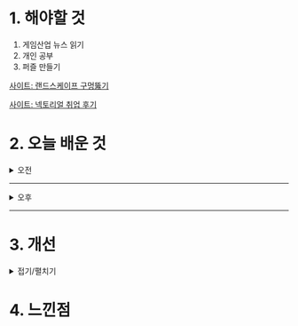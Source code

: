 
# 1. 해야할 것

1. 게임산업 뉴스 읽기 
2. 개인 공부  
3. 퍼즐 만들기

[사이트: 랜드스케이프 구멍뚫기](https://mentum.tistory.com/318)

[사이트: 넥토리얼 취업 후기](https://blog.naver.com/onlybest01/223036732171)

# 2. 오늘 배운 것

<details>
<summary>오전</summary>

## 오늘의 뉴스
### 요약
11월 4일 월요일 오늘의 게임 뉴스

■ 12일 출시 '테일즈런너RPG', 사전예약 개시
블로믹스(대표 차지훈)는 라온엔터테인먼트(대표 박재숙)와 공동 퍼블리싱하는 신작 모바일 게임 테일즈런너RPG의 오는 12월 국내 출시를 앞두고, 사전예약을 시작한다고 4일 밝혔습니다. 테일즈런너RPG는 회원수 3천6백만 명을 자랑하는 인기 IP '테일즈런너'의 세계관을 공유하는 서브컬처 수집형 RPG입니다.

■ '쓰론 앤 리버티' 글로벌, 452만 유저가 1.3억 시간 즐겼다
엔씨소프트(공동대표 김택진, 박병무)가 아마존게임즈를 통해 글로벌 서비스 중인 '쓰론 앤 리버티' 한 달 성과가 일부 공개됐습니다. '쓰론 앤 리버티' 글로벌은 유료 패키지 게임으로, 사저구매 39.99달러, 스탠다드가 42.39달러, 얼티메이트가 63달러에 판매되는데 유니크 유저 수가 452만 명인 점을 고려하면 스탠다드 기준 매출은 1억 9,193만 달러로 계산됩니다. 한화로 약 2,649억 원입니다.

■ 폭발물 제보 들어온 '호요랜드', 전수조사 후 1시간 앞당겨 진행
일산서부경찰서는 1일 오후 8시 40분쯤 호요랜드가 열리는 킨텍스 제2전시관 로비에 폭발물을 설치했다는 게시물이 있다는 신고를 접수, 경찰 특공대 및 인근 군부대 인력까지 투입해 수색에 나섰습니다. 호요버스측은 자사 게임 공식 커뮤니티를 통해 갑작스러운 상황에 놀랄 유저들에게 위로의 말을 전하는 한편, 유저들의 안전을 위협하는 허위사실 유포 및 모든 위법 행위에 경찰 및 유관 부서와 협력해 강경 대응할 것이라고 전했습니다. 

■ 승리의 여신:니케, 2주년 업데이트 후 한국과 대만 매출 1위 기록
시프트업(대표 김형태)은 자사가 개발한 '승리의 여신: 니케(이하 니케)'가 2주년 기념 대규모 업데이트를 통해 한국과 대만에서 앱스토어 매출 1위, 일본에서 2위, 그리고 북미에서 13위를 기록했다고 전했습니다. 한편, 시프트업은 출시 후 꾸준히 팬층을 확보하며 강력한 IP로 자리 잡은 '니케'뿐만 아니라, 또 다른 플랫폼에서 활약 중인 '스텔라 블레이드'를 통해 자사의 IP 라인업이 지닌 경쟁력과 확장성을 입증하고 있습니다.

■ 25년 게임예산안, "콘솔게임 지원액 127% 증가"
문화체육관광부(장관 유인촌)가 게임산업 진흥을 위한 핵심사업으로 콘솔게임 육성을 꼽은 가운데, 2025년 155억 원의 예산을 국회에 신청한 것으로 나타났다. 전년 대비 127.9% 증가한 수치입니다. 문체부 관계자는 "콘텐츠 수출을 선도하는 PC게임, 콘솔게임, 세계시장 및 기술 트렌드를 개척하는 신성장(신기술, 신시장)게임, 사회공헌 목적의 기능성게임 등 발굴 및 육성으로 글로벌 게임시장 선도하고자 한다"라고 국회에 설명했습니다.

■ 스마일게이트, ‘이프선셋’ 얼리 액세스 11월 5일 글로벌 출시
스마일게이트가 오픈월드 생존 RPG '이프선셋(개발사 폴리모프 스튜디오, 대표 조병훈)'의 얼리 액세스(Early Access) 버전을 오는 5일 스팀(Steam)에 출시한다고 1일(금) 밝혔습니다. 이용자들은 낮에는 무인도를 탐험하며 생존에 필요한 식재료와 아이템을 모으고, 밤이 되면 좀비 무리로부터 생존하기 위해 디펜스 전략을 세우는 등 다채롭게 게임을 즐길 수 있습니다.

■ 라이온하트 스튜디오, ‘지스타 2024’ BTC 부스 조감도 공개
라이온하트 스튜디오(의장 김재영)는 오는 11월 14일(목) 부산 벡스코(BEXCO)에서 개최되는 국내 최대 게임쇼 '지스타 2024'의 BTC관 부스 조감도를 공개했다고 1일 밝혔습니다. 사자의 포효와 울림을 컨셉으로 디자인한 라이온하트 스튜디오의 BTC관 전시 부스는 ▲시연존 ▲전시 체 험관 ▲포토존 ▲이벤트 무대로 구성됩니다.

■ 턴제 전략 ‘송 오브 사일런스’ 한국어판 11월 14일 출시 예정
PC 한국어판을 오는 11월 14일 정식 출시함과 동시에 PS5 버전을 함께 출시할 예정이라고 밝혔습니다. '송 오브 사일런스'는 모든 것을 집어삼키는 침묵으로부터 위협을 받는 두 개의 독특한 판타지 세계관을 배경으로 심도있는 내러티브와 특유의 아르누보 풍의 그래픽 스타일이 결합한 중세 판타지풍의 턴제 전략 게임입니다.

■ ‘2024 한중일 이스포츠 대회’ 중국 청두서 개막
'2024 한중일 이스포츠 대회(Esports Championships East Asia Chengdu 2024)'가 1일(금) 중국 청두 C8 디지털 프로덕션 센터에서 개막했습니다. 이날 개막식에는 한국e스포츠협회 김영만 회장, 문화체육관광부 관계자, 아시아e스포츠연맹(AESF) 세바스찬 라우 사무총장, 한중일3국협력사무국 이희섭 사무총장, 중국 문화여유부 관계자, 중국문화오락협회(CCEA) 공밍 비서장, 일본이스포츠연맹(JeSU) 야마지 야스유키 이사 등 주요 인사와 우리나라 국가대표 선수단이 참석하여 자리를 빛냈습니다.

■ 길티기어 스트라이브, 'TEAM OF 3' OBT 제2회 개최
아크시스템웍스는 PlayStation®4, PlayStation®5, Steam®, Xbox Series X|S, Xbox One, Windows에서 절찬 판매 중인 2.5D 대전격투 게임 「길티기어 -스트라이브-」(GUILTY GEAR™ -STRIVE-)의 신규 온라인 대전 모드 「TEAM OF 3」가 오픈 베타 테스트 제 2회를 2024년 11월 8일 (금)부터 개최한다고 발표하며, 상세 내용을 공개했습니다. 신규 온라인 대전 모드 「TEAM OF 3」의 오픈 베타 테스트 제 2회가 11월 8일 (금)부터 실시될 예정입니다.

■ VR로 다시! 메타 퀘스트 버전 '트라이앵글 스트래티지' 발매
SQUARE ENIX CO., LTD.는 Meta Quest 버전 트라이앵글 스트래티지(TRIANGLE STRATEGY)를 2024년 11 월 1일 발매했습니다. 트라이앵글 스트래티지는 지난 2022년 3월에 닌텐도 스위치 플랫폼으로 먼저 발매된 전략 rpg입니다.

■ [이슈] 사행성 도박을 라이브로? 게임 BJ도 참여한 '미션게임' 
더불어민주당 이정헌 의원(서울광진갑)은 지난 10월 24일, 국정감사에서 인터넷 스트리밍 플랫폼 'SOOP(구 아프리카TV)'에서 올초부터 수개월째 BJ, 시청자 간 수천만 원 사행성 도박을 라이브방송으로 진행한 것을 두고 강하게 비판했습니다. 그러나 올초부터 수개월 째 LoL BJ들이 시청자들과 도전미션을 매개삼아 별풍선을 판돈으로 두고 LoL의 승패 여부에 따라 별풍선과 이에 상응하는 배달의 민족 상품권을 주고 받은 사실이 적발됐습니다.

■ '몬스터헌터 와일즈', 스팀 OBT 동접자 수 46만 기록
지난 1일, 스팀을 통해 오픈 베타 테스트를 실시한 '몬스터헌터 와일즈'가 스팀 최대 동접자 수 46만 명을 기록하면서 쾌조의 출발을 알렸습니다. '몬헌 와일즈'는 현재 예약주문을 진행하고 있으며 사전 예약주문 시에는 길드나이트 시리즈, 희망의 호석을 특전으로 제공하며, PlayStation Store를 통해 등록한 유저에게는 몬헌 와일즈 디지털 미니 아트북을 추가로 증정합니다. '몬헌 와일즈'는 2025년 2월 28일 정식 출시 예정입니다.

■ 마벨러스 완전 신작, '파마기아' 11월 1일 발매
세가퍼블리싱코리아(대표 사이토 고)는 주식회사 마벨러스가 개발한 완전 신작 액션 게임 『파마기아 (FARMAGIA)』에서 반역과 유대의 이야기를 수놓는 다양한 캐릭터의 소개 PV가 공개되었다고 전했습니다. 이번에 공개된 PV에서는 마시마 히로가 그린 개성 풍부한 캐릭터들 중에서도 주인공인 텐과 그 일행들을 소개합니다.

■ 세가, 용과 같이8 외전 '퍼스트 서머 우이카' 인터뷰 영상 공개
세가퍼블리싱코리아(대표 사이토 고)는 2025년 2월 21일(금) 발매 예정인 PlayStation®5, PlayStation®4, Xbox Series X|S, Xbox One, Windows, PC(Steam)용 소프트웨어 『용과 같이8 외전 Pirates in Hawaii(이하, 『용과 같이8 외전』)에서 기억을 잃고 외딴섬의 해변에 떠밀려 온 마지마 고로를 구해준 섬의 소년, '노아 리치' 역을 맡은 퍼스트 서머 우이카(First Summer Uika)의 인터뷰 영상을 YouTube에서 공개했다고 밝혔습니다. 인터뷰에서는 『용과 같이8 외전』에 출연이 결정된 당시의 소감과 과거에 출연한 『용과 같이7 외전 이름을 지운 자』에서 아카메 역을 맡았을 때와 다른 점, 자신이 연기한 좁은 섬에서 나가고 싶어 하는 소년 노아에 대한 생각 등을 이야기합니다.

■ 박물관 경영 시뮬 '투 포인트 뮤지엄' 신규 트레일러 공개
'세가퍼블리싱코리아(대표 사이토 고)는 Two Point Studios가 제작하는 PlayStation®5/Xbox Series X|S/Steam용 소프트웨어 『투 포인트 뮤지엄』과 관련해, 할로윈에 맞춰 혼령이 등장하는 최신 트레일러를 공개했다고 밝혔습니다. 본 트레일러는 'Two Point' 시리즈에서도 자주 등장한 혼령을 전시할 수 있는 구역을 소개하고 있습니다.

■ '드래곤 퀘스트 III HD-2D Remake' 파이널 트레일러 공개
SQUARE ENIX CO., LTD.는11월 1일(금) '드래곤 퀘스트 III HD-2D Remake'의 파이널 트레일러를 공개했습니다. '드래곤 퀘스트 III HD-2D Remake'는 수많은 게임 팬에게 사랑받는 불후의 명작 『드래곤 퀘스트 III 전설의 시작』을 새로운 그래픽으로 다시 작업한 신작입니다.       

■ '해리 포터 퀴디치 챔피언 피지컬 디럭스 버전' 예약 판매 개시
Games가 Portkey Games 레이블로 퍼블리싱하는 해리 포터 퀴디치 챔피언 피지컬 디럭스 버전 (Ps5 및 닌텐도 스위치)의 예약 판매를 2024년 11월 1일 오후 3시부터 개시했다고 밝혔습니다. 플레이어는 솔로 플레이로, 친구와 함께 즐기는 협동형 온라인 매치로, 또는 경쟁형 온라인 PvsP 게임을 통해 짜릿한 퀴디치의 세계로 뛰어들 수 있습니다.

■ 조이시티, 공식 크리에이터 ‘조이크루’ 지원자 모집
조이시티(대표 조성원)는 자사의 게임 콘텐츠를 만드는 공식 크리에이터 ‘조이크루’ 지원자 모집을 시작한다고 1일 밝혔습니다. ‘조이크루’는 누적 200명 이상의 크리에이터가 참여했던 기존 크루 프로그램의 성공적인 운영 경험을 바탕으로 기획됐으며, 크리에이터 친화적인 환경을 통해 창작 활동을 지속적으로 지원하는 것이 특징입니다.

■ 컴투스, ‘SWC2024’ 월드 파이널 8강 대진 확정
컴투스(대표 남재관)가 '서머너즈 워 월드 아레나 챔피언십2024(이하 SWC2024)' 공식 유튜브 채널에 월드 파이널 대진 추첨 영상을 게재하고 8강에서 어떤 선수들이 맞붙게 될지 공개했습니다. 레전드 토너먼트에서 두 차례 우승한 KELIANBAO, 중국 별도 선발전에서 강력 우승 후보 LEST 에 승리한 경험을 보유한 H.FROG 중 누가 2라운드에 진출해 아메리카컵 우승자 TRUEWHALE과 맞붙게 될지 주목됩니다.

■ 요스타, AGF 2024 ‘명일방주’와 ‘작혼: 리치 마작’ 출품
글로벌 게임업체 요스타(YOSTAR)는 오는 12월 7일부터 8일 양일간 일산 킨텍스 제1전시관에서 역대 최대 규모로 열리는 ‘Anime x Game Festival 2024’(이하 AGF 2024)에 출전한다고 1일 밝혔습니다.

■ '바이오맨 x 마스크맨 35주년 기념 팬미팅' NFT 티켓 판매 오픈
컴투스플랫폼(대표 최석원)은 NFT 마켓플레이스, ‘X-PLANET’에서 우주특공대 바이오맨과 빛의 전사 마스크맨의 국내 출시 35주년을 맞아 팬미팅 NFT 티켓을 독점 판매한다고 1일 밝혔습니다. 팬미팅은 내년 2월 15일, 16일 이틀 간 서울 용산구 아이파크몰에 위치한 ‘대원 콘텐츠 라이브’에서 열립니다. 이 행사에는 국내 최초로 바이오맨과 마스크맨의 주연급 배우들이 참석합니다. 

■ 스마일게이트 퓨처랩 재단,  ‘버닝비버 2024’ 사전 예매 시작
스마일게이트 퓨처랩 재단(이사장 권혁빈)은 인디게임&컬처 페스티벌 '버닝비버 2024'의 티켓 사전 예매를 1일부터 시작한다고 밝혔습니다. 버닝비버 2024의 티켓 예매는 오늘부터 이달 28일까지 '네이버 플레이스'에서 진행할 수 있습니다.

■ 크래프톤, 배틀그라운드 e스포츠 국제 대회 ‘PGS 6’ 개막
크래프톤(대표 김창한)이 PUBG: 배틀그라운드(이하 배틀그라운드)의 e스포츠 국제 대회 '펍지 글로벌 시리즈(PUBG Global Series, 이하 PGS) 6'를 개최합니다. 지난 PGS 5에 이어 지역별 대회에서 우수한 성적을 거둔 14개 팀과 '글로벌 파트너 팀' 10개 팀이 참가하는 가운데, 한국에서는 '2024 펍지 위클리 시리즈(2024 PUBG WEEKLY SERIES, 이하 PWS) 페이즈 2'의 상위 3개 팀인 광동 프릭스, 지엔엘 e스포츠, 티원(T1)과 글로벌 파트너 팀인 젠지가 출전합니다.
</details>

****

<details>
<summary>오후</summary>


</details>

****


# 3. 개선


<details>
<summary>접기/펼치기</summary>


</details>



# 4. 느낀점


